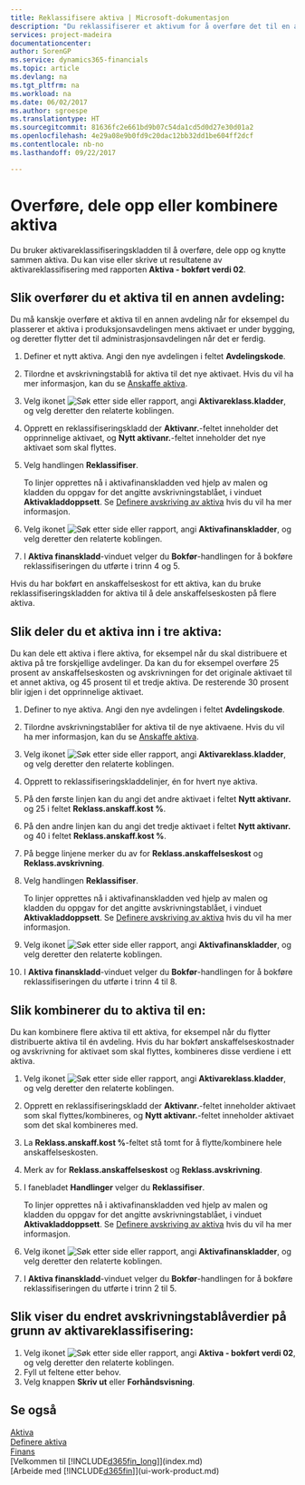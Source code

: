 ```yaml
---
title: Reklassifisere aktiva | Microsoft-dokumentasjon
description: "Du reklassifiserer et aktivum for å overføre det til en annen avdeling, dele det opp eller kombinere det med andre aktiva."
services: project-madeira
documentationcenter: 
author: SorenGP
ms.service: dynamics365-financials
ms.topic: article
ms.devlang: na
ms.tgt_pltfrm: na
ms.workload: na
ms.date: 06/02/2017
ms.author: sgroespe
ms.translationtype: HT
ms.sourcegitcommit: 81636fc2e661bd9b07c54da1cd5d0d27e30d01a2
ms.openlocfilehash: 4e29a08e9b0fd9c20dac12bb32dd1be604ff2dcf
ms.contentlocale: nb-no
ms.lasthandoff: 09/22/2017

---
```

# <a name="how-to-transfer-split-or-combine-fixed-assets"></a>Overføre, dele opp eller kombinere aktiva
Du bruker aktivareklassifiseringskladden til å overføre, dele opp og knytte sammen aktiva. Du kan vise eller skrive ut resultatene av aktivareklassifisering med rapporten **Aktiva - bokført verdi 02**.

## <a name="to-transfer-a-fixed-asset-to-a-different-department"></a>Slik overfører du et aktiva til en annen avdeling:
Du må kanskje overføre et aktiva til en annen avdeling når for eksempel du plasserer et aktiva i produksjonsavdelingen mens aktivaet er under bygging, og deretter flytter det til administrasjonsavdelingen når det er ferdig.  

1. Definer et nytt aktiva. Angi den nye avdelingen i feltet **Avdelingskode**.
2. Tilordne et avskrivningstablå for aktiva til det nye aktivaet. Hvis du vil ha mer informasjon, kan du se [Anskaffe aktiva](fa-how-acquire.md).
3. Velg ikonet ![Søk etter side eller rapport](media/ui-search/search_small.png "Ikonet Søk etter side eller rapport"), angi **Aktivareklass.kladder**, og velg deretter den relaterte koblingen.
4. Opprett en reklassifiseringskladd der **Aktivanr.**-feltet inneholder det opprinnelige aktivaet, og **Nytt aktivanr.**-feltet inneholder det nye aktivaet som skal flyttes.  
5. Velg handlingen **Reklassifiser**.

    To linjer opprettes nå i aktivafinanskladden ved hjelp av malen og kladden du oppgav for det angitte avskrivningstablået, i vinduet **Aktivakladdoppsett**. Se [Definere avskriving av aktiva](fa-how-setup-depreciation.md) hvis du vil ha mer informasjon.
6. Velg ikonet ![Søk etter side eller rapport](media/ui-search/search_small.png "Ikonet Søk etter side eller rapport"), angi **Aktivafinanskladder**, og velg deretter den relaterte koblingen.    
7. I **Aktiva finanskladd**-vinduet velger du **Bokfør**-handlingen for å bokføre reklassifiseringen du utførte i trinn 4 og 5.

Hvis du har bokført en anskaffelseskost for ett aktiva, kan du bruke reklassifiseringskladden for aktiva til å dele anskaffelseskosten på flere aktiva.  

## <a name="to-split-a-fixed-asset-into-three-fixed-assets"></a>Slik deler du et aktiva inn i tre aktiva:
Du kan dele ett aktiva i flere aktiva, for eksempel når du skal distribuere et aktiva på tre forskjellige avdelinger. Da kan du for eksempel overføre 25 prosent av anskaffelseskosten og avskrivningen for det originale aktivaet til et annet aktiva, og 45 prosent til et tredje aktiva. De resterende 30 prosent blir igjen i det opprinnelige aktivaet.

1. Definer to nye aktiva. Angi den nye avdelingen i feltet **Avdelingskode**.
2. Tilordne avskrivningstablåer for aktiva til de nye aktivaene. Hvis du vil ha mer informasjon, kan du se [Anskaffe aktiva](fa-how-acquire.md).
3. Velg ikonet ![Søk etter side eller rapport](media/ui-search/search_small.png "Ikonet Søk etter side eller rapport"), angi **Aktivareklass.kladder**, og velg deretter den relaterte koblingen.
4. Opprett to reklassifiseringskladdelinjer, én for hvert nye aktiva.
5. På den første linjen kan du angi det andre aktivaet i feltet **Nytt aktivanr.** og 25 i feltet **Reklass.anskaff.kost %**.
6. På den andre linjen kan du angi det tredje aktivaet i feltet **Nytt aktivanr.** og 40 i feltet **Reklass.anskaff.kost %**.
7. På begge linjene merker du av for **Reklass.anskaffelseskost** og **Reklass.avskrivning**.   
8. Velg handlingen **Reklassifiser**.

    To linjer opprettes nå i aktivafinanskladden ved hjelp av malen og kladden du oppgav for det angitte avskrivningstablået, i vinduet **Aktivakladdoppsett**. Se [Definere avskriving av aktiva](fa-how-setup-depreciation.md) hvis du vil ha mer informasjon.    
9. Velg ikonet ![Søk etter side eller rapport](media/ui-search/search_small.png "Ikonet Søk etter side eller rapport"), angi **Aktivafinanskladder**, og velg deretter den relaterte koblingen.
10. I **Aktiva finanskladd**-vinduet velger du **Bokfør**-handlingen for å bokføre reklassifiseringen du utførte i trinn 4 til 8.

## <a name="to-combine-two-fixed-assets-into-one"></a>Slik kombinerer du to aktiva til en:
Du kan kombinere flere aktiva til ett aktiva, for eksempel når du flytter distribuerte aktiva til én avdeling. Hvis du har bokført anskaffelseskostnader og avskrivning for aktivaet som skal flyttes, kombineres disse verdiene i ett aktiva.

1. Velg ikonet ![Søk etter side eller rapport](media/ui-search/search_small.png "Ikonet Søk etter side eller rapport"), angi **Aktivareklass.kladder**, og velg deretter den relaterte koblingen.
2. Opprett en reklassifiseringskladd der **Aktivanr.**-feltet inneholder aktivaet som skal flyttes/kombineres, og **Nytt aktivanr.**-feltet inneholder aktivaet som det skal kombineres med.
3. La **Reklass.anskaff.kost %**-feltet stå tomt for å flytte/kombinere hele anskaffelseskosten.    
4. Merk av for **Reklass.anskaffelseskost** og **Reklass.avskrivning**.
5. I fanebladet **Handlinger** velger du **Reklassifiser**.

    To linjer opprettes nå i aktivafinanskladden ved hjelp av malen og kladden du oppgav for det angitte avskrivningstablået, i vinduet **Aktivakladdoppsett**. Se [Definere avskriving av aktiva](fa-how-setup-depreciation.md) hvis du vil ha mer informasjon.   
6. Velg ikonet ![Søk etter side eller rapport](media/ui-search/search_small.png "Ikonet Søk etter side eller rapport"), angi **Aktivafinanskladder**, og velg deretter den relaterte koblingen.
7. I **Aktiva finanskladd**-vinduet velger du **Bokfør**-handlingen for å bokføre reklassifiseringen du utførte i trinn 2 til 5.

## <a name="to-view-changed-depreciation-book-values-due-to-fixed-asset-reclassification"></a>Slik viser du endret avskrivningstablåverdier på grunn av aktivareklassifisering:
1. Velg ikonet ![Søk etter side eller rapport](media/ui-search/search_small.png "Ikonet Søk etter side eller rapport"), angi **Aktiva - bokført verdi 02**, og velg deretter den relaterte koblingen.
2. Fyll ut feltene etter behov.
3. Velg knappen **Skriv ut** eller **Forhåndsvisning**.  

## <a name="see-also"></a>Se også
[Aktiva](fa-manage.md)  
[Definere aktiva](fa-setup.md)  
[Finans](finance.md)  
[Velkommen til [!INCLUDE[d365fin_long](includes/d365fin_long_md.md)]](index.md)  
[Arbeide med [!INCLUDE[d365fin](includes/d365fin_md.md)]](ui-work-product.md)

